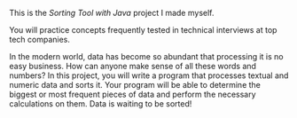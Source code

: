 This is the *Sorting Tool with Java* project I made myself.


<div>
<div>You will practice concepts frequently tested in technical interviews at top tech companies.</div>

<p>In the modern world, data has become so abundant that processing it is no easy business. How can anyone make sense of all these words and numbers? In this project, you will write a program that processes textual and numeric data and sorts it. Your program will be able to determine the biggest or most frequent pieces of data and perform the necessary calculations on them. Data is waiting to be sorted!</p>
